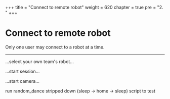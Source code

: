+++
title = "Connect to remote robot"
weight = 620
chapter = true
pre = "2. "
+++

# Connect to remote robot

Only one user may connect to a robot at a time.

---

...select your own team's robot...

...start session...

...start camera...

run random_dance stripped down (sleep -> home -> sleep) script to test
